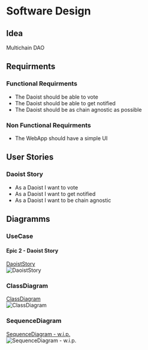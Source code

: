 # Software Design

## Idea

Multichain DAO

## Requirments

### Functional Requirments

- The Daoist should be able to vote
- The Daoist should be able to get notified
- The Daoist should be as chain agnostic as possible

### Non Functional Requirments

- The WebApp should have a simple UI

## User Stories

### Daoist Story

- As a Daoist I want to vote
- As a Daoist I want to get notified
- As a Daoist I want to be chain agnostic

## Diagramms

### UseCase

#### Epic 2 - Daoist Story

[DaoistStory](https://www.plantuml.com/plantuml/uml/ROz12eD034NtESNlJXVUmK9xWfvWEaODZ8cCluNUlYu4eNGLyi9xa7vZgdmjHIwSTL6i9PbBqP5WeDeq4uDLpRHmeR4exgjbND41jnIs4Gz6_OYalC-3YJJleBRIJ4fuq4RJOL-VYZmdSwJ9OwFbLaIEJjVXi4xmuv-7VwLUVTYV-G80)\
![DaoistStory](https://www.plantuml.com/plantuml/png/ROz12eD034NtESNlJXVUmK9xWfvWEaODZ8cCluNUlYu4eNGLyi9xa7vZgdmjHIwSTL6i9PbBqP5WeDeq4uDLpRHmeR4exgjbND41jnIs4Gz6_OYalC-3YJJleBRIJ4fuq4RJOL-VYZmdSwJ9OwFbLaIEJjVXi4xmuv-7VwLUVTYV-G80)

### ClassDiagram

[ClassDiagram](https://www.plantuml.com/plantuml/uml/JO_1Ii0m38RlVOfusr1VO0SPJ7m4BsE7sePPw9gHnCaOlhjf6UWj-Vw_Nyaewbc_jkmUz1CtX3txL9mcpJZ0n2GoKL7sGTz9qRcGlGZK6Ixt2FHTa0VmCJAA63WiaG7ccpnz4ELbNYovdQASokf-_glUJ4zymlKdgBWz2unUiQvTR-kA-efxfXDZPTBryFm2RMnrmH9RaJ4aFD1o-siqQaV-0W00)\
![ClassDiagram](https://www.plantuml.com/plantuml/png/JO_1Ii0m38RlVOfusr1VO0SPJ7m4BsE7sePPw9gHnCaOlhjf6UWj-Vw_Nyaewbc_jkmUz1CtX3txL9mcpJZ0n2GoKL7sGTz9qRcGlGZK6Ixt2FHTa0VmCJAA63WiaG7ccpnz4ELbNYovdQASokf-_glUJ4zymlKdgBWz2unUiQvTR-kA-efxfXDZPTBryFm2RMnrmH9RaJ4aFD1o-siqQaV-0W00)

### SequenceDiagram

[SequenceDiagram - w.i.p.]()\
![SequenceDiagram - w.i.p.]()
